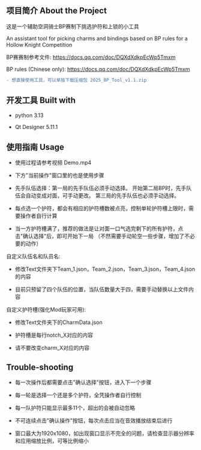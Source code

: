 ## 项目简介  About the Project

这是一个辅助空洞骑士BP赛制下挑选护符和上锁的小工具

An assistant tool for picking charms and bindings based on BP rules for a Hollow Knight Competition

BP赛赛制参考文件: https://docs.qq.com/doc/DQXdXdkpEcWp5Tmxm

BP rules (Chinese only): https://docs.qq.com/doc/DQXdXdkpEcWp5Tmxm


```diff
- 想直接使用工具，可以单独下载压缩包 2025_BP_Tool_v1.1.zip
```


## 开发工具  Built with

* python 3.13
 
* Qt Designer 5.11.1
 

## 使用指南 Usage

* 使用过程请参考视频 Demo.mp4

* 下方"当前操作"窗口里的也是使用步骤

* 先手队伍选择：第一局的先手队伍必须手动选择。 开始第二局BP时，先手队伍会自动变成对面，可手动更改。 第三局的先手队伍也必须手动选择。

* 每点选一个护符，都会有相应的护符槽数被点亮，控制单轮护符槽上限时，需要操作者自行计算

+ 当一方护符槽满了，推荐的做法是让对面一口气选完剩下的所有护符，点击"确认选择"后，即可开始下一局 （不然需要手动轮空一些步骤，增加了不必要的动作）


自定义队伍名和队员名:

* 修改Text文件夹下Team_1.json，Team_2.json，Team_3.json，Team_4.json的内容
 
* 目前只预留了四个队伍的位置，当队伍数量大于四，需要手动替换以上文件内容
 

自定义护符槽(强化Mod玩家可用):

* 修改Text文件夹下的CharmData.json
 
* 护符槽是每行notch_X对应的内容
 
* 请不要改变charm_X对应的内容
 

## Trouble-shooting

* 每一次操作后都需要点击"确认选择"按钮，进入下一个步骤

* 每一轮是选择一个还是多个护符，全凭操作者自行控制

* 每一队护符只能显示最多11个，超出的会被自动忽略

* 不可连续点击"确认操作"按钮，每次点击应当在音效播放结束后进行

* 窗口最大为1920x1080，如出现窗口显示不完全的问题，请检查显示器分辨率和应用缩放比例，可等比例缩小
